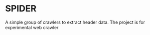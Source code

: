 # SPIDER
A simple group of crawlers to extract header data.
The project is for experimental web crawler
